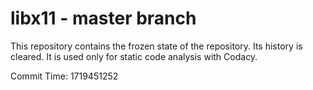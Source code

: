 # libx11 - master branch

This repository contains the frozen state of the repository.
Its history is cleared. It is used only for static code
analysis with Codacy.

Commit Time: 1719451252